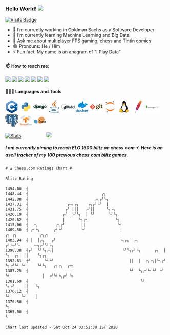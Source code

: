  ### Hello World!  <img src="https://github.com/sciencepal/sciencepal/blob/master/assets/Hi.gif" width="29px">
  [![Visits Badge](https://badges.pufler.dev/visits/sciencepal/sciencepal)](https://badges.pufler.dev/visits/sciencepal/sciencepal)
  
  - 🔭 I’m currently working in Goldman Sachs as a Software Developer
  - 🌱 I’m currently learning Machine Learning and Big Data
  - 💬 Ask me about multiplayer FPS gaming, chess and Tintin comics
  - 😄 Pronouns: He / Him
  - ⚡ Fun fact: My name is an anagram of "I Play Data"
  
  #### 📫 How to reach me:   
  [<img src="https://upload.wikimedia.org/wikipedia/commons/8/83/Steam_icon_logo.svg" width="3.5%"/>](https://steamcommunity.com/id/mongocds/)
  [<img src="https://github.com/sciencepal/sciencepal/blob/master/assets/discord-round.svg" width="3.5%"/>](https://discord.gg/MnUUbHe)
  [<img src="https://img.icons8.com/color/48/000000/twitter.png" width="3.5%"/>](https://twitter.com/sciencepal)
  [<img src="https://img.icons8.com/color/48/000000/linkedin.png" width="3.5%"/>](https://www.linkedin.com/in/adityapal1/)
  [<img src="https://img.icons8.com/fluent/48/000000/facebook-new.png" width="3.5%"/>](https://www.facebook.com/sciencepal/)
  [<img src="https://img.icons8.com/fluent/48/000000/instagram-new.png" width="3.5%"/>](https://www.instagram.com/aditya_sciencepal/)
  <a href="mailto:aditya.pal.science@gmail.com"> <img src="https://img.icons8.com/fluent/48/000000/gmail.png" width="3.5%"/> </a>
  
  #### 👨🏻‍💻 Languages and Tools <br />
  <code><img height="40" src="https://raw.githubusercontent.com/github/explore/80688e429a7d4ef2fca1e82350fe8e3517d3494d/topics/cpp/cpp.png"></code>
  <code><img height="40" src="https://raw.githubusercontent.com/github/explore/80688e429a7d4ef2fca1e82350fe8e3517d3494d/topics/python/python.png"></code>
  <code><img height="40" src="https://raw.githubusercontent.com/github/explore/80688e429a7d4ef2fca1e82350fe8e3517d3494d/topics/django/django.png"></code>
  <code><img height="40" src="https://raw.githubusercontent.com/github/explore/80688e429a7d4ef2fca1e82350fe8e3517d3494d/topics/java/java.png"></code>
  <code><img height="40" src="https://raw.githubusercontent.com/github/explore/80688e429a7d4ef2fca1e82350fe8e3517d3494d/topics/bash/bash.png"></code>
  <code><img height="40" src="https://raw.githubusercontent.com/github/explore/80688e429a7d4ef2fca1e82350fe8e3517d3494d/topics/docker/docker.png"></code>
  <code><img height="40" src="https://raw.githubusercontent.com/github/explore/80688e429a7d4ef2fca1e82350fe8e3517d3494d/topics/git/git.png"></code>
  <code><img height="40" src="https://raw.githubusercontent.com/github/explore/80688e429a7d4ef2fca1e82350fe8e3517d3494d/topics/jupyter-notebook/jupyter-notebook.png"></code>
  <code><img height="40" src="https://raw.githubusercontent.com/github/explore/80688e429a7d4ef2fca1e82350fe8e3517d3494d/topics/linux/linux.png"></code>
  <code><img height="40" src="https://raw.githubusercontent.com/github/explore/80688e429a7d4ef2fca1e82350fe8e3517d3494d/topics/maven/maven.png"></code>
  <code><img height="40" src="https://raw.githubusercontent.com/github/explore/80688e429a7d4ef2fca1e82350fe8e3517d3494d/topics/mongodb/mongodb.png"></code>
  <code><img height="40" src="https://raw.githubusercontent.com/github/explore/80688e429a7d4ef2fca1e82350fe8e3517d3494d/topics/postgresql/postgresql.png"></code>
  <code><img height="40" src="https://raw.githubusercontent.com/github/explore/80688e429a7d4ef2fca1e82350fe8e3517d3494d/topics/tensorflow/tensorflow.png"></code>
  <code><img height="40" src="https://raw.githubusercontent.com/github/explore/80688e429a7d4ef2fca1e82350fe8e3517d3494d/topics/scikit-learn/scikit-learn.png"></code>
  
  [![Stats](https://github-readme-stats.vercel.app/api?username=sciencepal&show_icons=true&theme=radical)](https://github-readme-stats.vercel.app/api?username=sciencepal&show_icons=true&theme=radical)&nbsp; &nbsp; &nbsp; &nbsp; &nbsp; &nbsp; &nbsp; &nbsp; &nbsp; &nbsp; <img src="https://github.com/sciencepal/sciencepal/blob/master/assets/saved.gif" width="195">
  
  ##### I am currently aiming to reach ELO 1500 blitz on chess.com ⚡. Here is an ascii tracker of my 100 previous chess.com blitz games.

  ```
  # ♟︎ Chess.com Ratings Chart #
  
  Blitz Rating

 1454.00  ┤
 1448.44  ┤                                ╭╮
 1442.88  ┤                             ╭╮╭╯╰╮
 1437.31  ┤                 ╭─╮╭╮    ╭╮╭╯╰╯  │
 1431.75  ┤                ╭╯ │││   ╭╯││     ╰╮╭╮
 1426.19  ┤               ╭╯  ╰╯╰╮  │ ╰╯      ╰╯╰╮
 1420.62  ┤               │      ╰╮╭╯            ╰╮
 1415.06  ┤  ╭╮        ╭╮╭╯       ││              ╰╮
 1409.50  ┤ ╭╯╰╮      ╭╯╰╯        ╰╯               │                   ╭╮ ╭╮          ╭╮╭╮
 1403.94  ┤ │  │╭╮   ╭╯                            ╰╮╭╮  ╭╮           ╭╯╰─╯╰╮     ╭─╮╭╯╰╯╰╮
 1398.38  ┤╭╯  ╰╯╰╮╭╮│                              ╰╯╰╮╭╯╰╮      ╭╮  │     ╰╮  ╭╮│ ││    ╰╮╭╮
 1392.81  ┼╯      ╰╯╰╯                                 ││  │  ╭╮╭╮│╰╮╭╯      ╰╮╭╯╰╯ ╰╯     ╰╯╰╮   ╭╮╭╮  ╭─╮
 1387.25  ┤                                            ╰╯  ╰╮╭╯╰╯╰╯ ╰╯        ╰╯              │  ╭╯╰╯╰╮╭╯ ╰╮
 1381.69  ┤                                                 ╰╯                                ╰╮╭╯    ││   ╰╮
 1376.12  ┤                                                                                    ╰╯     ╰╯    │
 1370.56  ┤                                                                                                 ╰╮
 1365.00  ┤                                                                                                  ╰

Chart last updated - Sat Oct 24 03:51:30 IST 2020  
  ```
  
